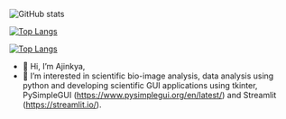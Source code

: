 ![GitHub stats](https://github-readme-stats.vercel.app/api?username=ajinkya-kulkarni&show_icons=true)

[![Top Langs](https://github-readme-stats.vercel.app/api/top-langs/?username=ajinkya-kulkarni&layout=compact)](https://github.com/ajinkya-kulkarni/github-readme-stats)

[![Top Langs](https://github-readme-stats.vercel.app/api/top-langs/?username=ajinkya-kulkarni&langs_count=8)](https://github.com/ajinkya-kulkarni/github-readme-stats)

- 👋 Hi, I’m Ajinkya, 
- 👀 I’m interested in scientific bio-image analysis, data analysis using python and developing scientific GUI applications using tkinter, PySimpleGUI (https://www.pysimplegui.org/en/latest/) and Streamlit (https://streamlit.io/).

<!----
ajinkya-kulkarni/ajinkya-kulkarni is a ✨ special ✨ repository because its `README.md` (this file) appears on your GitHub profile.
You can click the Preview link to take a look at your changes.
---->
